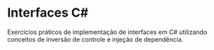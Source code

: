 # Interfaces C#

Exercícios práticos de implementação de interfaces em C# utilizando conceitos de inversão de controle e injeção de dependência.

